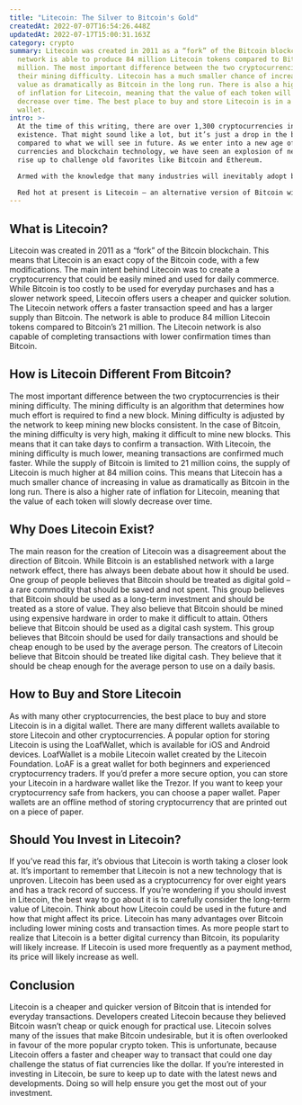 ```yaml
---
title: "Litecoin: The Silver to Bitcoin's Gold"
createdAt: 2022-07-07T16:54:26.448Z
updatedAt: 2022-07-17T15:00:31.163Z
category: crypto
summary: Litecoin was created in 2011 as a “fork” of the Bitcoin blockchain. The
  network is able to produce 84 million Litecoin tokens compared to Bitcoin’s 21
  million. The most important difference between the two cryptocurrencies is
  their mining difficulty. Litecoin has a much smaller chance of increasing in
  value as dramatically as Bitcoin in the long run. There is also a higher rate
  of inflation for Litecoin, meaning that the value of each token will slowly
  decrease over time. The best place to buy and store Litecoin is in a digital
  wallet.
intro: >-
  At the time of this writing, there are over 1,300 cryptocurrencies in
  existence. That might sound like a lot, but it’s just a drop in the bucket
  compared to what we will see in future. As we enter into a new age of digital
  currencies and blockchain technology, we have seen an explosion of new tokens
  rise up to challenge old favorites like Bitcoin and Ethereum.

  Armed with the knowledge that many industries will inevitably adopt blockchain technology, developers have created their own unique solutions to accelerate adoption of this exciting new technology. While most of these coins are little more than experimental testnets for improving upon existing blockchains like Ethereum – others are legitimate competitors to the market leaders.

  Red hot at present is Litecoin – an alternative version of Bitcoin with some key differences. Let’s take a deeper look at how this newer cryptocurrency stacks up against its older brother...
---
```


## What is Litecoin?

Litecoin was created in 2011 as a “fork” of the Bitcoin blockchain. This means that Litecoin is an exact copy of the Bitcoin code, with a few modifications. The main intent behind Litecoin was to create a cryptocurrency that could be easily mined and used for daily commerce. While Bitcoin is too costly to be used for everyday purchases and has a slower network speed, Litecoin offers users a cheaper and quicker solution.
The Litecoin network offers a faster transaction speed and has a larger supply than Bitcoin. The network is able to produce 84 million Litecoin tokens compared to Bitcoin’s 21 million. The Litecoin network is also capable of completing transactions with lower confirmation times than Bitcoin.

## How is Litecoin Different From Bitcoin?

The most important difference between the two cryptocurrencies is their mining difficulty. The mining difficulty is an algorithm that determines how much effort is required to find a new block. Mining difficulty is adjusted by the network to keep mining new blocks consistent. In the case of Bitcoin, the mining difficulty is very high, making it difficult to mine new blocks. This means that it can take days to confirm a transaction. With Litecoin, the mining difficulty is much lower, meaning transactions are confirmed much faster.
While the supply of Bitcoin is limited to 21 million coins, the supply of Litecoin is much higher at 84 million coins. This means that Litecoin has a much smaller chance of increasing in value as dramatically as Bitcoin in the long run. There is also a higher rate of inflation for Litecoin, meaning that the value of each token will slowly decrease over time.

## Why Does Litecoin Exist?

The main reason for the creation of Litecoin was a disagreement about the direction of Bitcoin. While Bitcoin is an established network with a large network effect, there has always been debate about how it should be used.
One group of people believes that Bitcoin should be treated as digital gold – a rare commodity that should be saved and not spent. This group believes that Bitcoin should be used as a long-term investment and should be treated as a store of value. They also believe that Bitcoin should be mined using expensive hardware in order to make it difficult to attain.
Others believe that Bitcoin should be used as a digital cash system. This group believes that Bitcoin should be used for daily transactions and should be cheap enough to be used by the average person.
The creators of Litecoin believe that Bitcoin should be treated like digital cash. They believe that it should be cheap enough for the average person to use on a daily basis.

## How to Buy and Store Litecoin

As with many other cryptocurrencies, the best place to buy and store Litecoin is in a digital wallet. There are many different wallets available to store Litecoin and other cryptocurrencies. A popular option for storing Litecoin is using the LoafWallet, which is available for iOS and Android devices. LoafWallet is a mobile Litecoin wallet created by the Litecoin Foundation. LoAF is a great wallet for both beginners and experienced cryptocurrency traders.
If you’d prefer a more secure option, you can store your Litecoin in a hardware wallet like the Trezor. If you want to keep your cryptocurrency safe from hackers, you can choose a paper wallet. Paper wallets are an offline method of storing cryptocurrency that are printed out on a piece of paper.

## Should You Invest in Litecoin?

If you’ve read this far, it’s obvious that Litecoin is worth taking a closer look at. It’s important to remember that Litecoin is not a new technology that is unproven. Litecoin has been used as a cryptocurrency for over eight years and has a track record of success.
If you’re wondering if you should invest in Litecoin, the best way to go about it is to carefully consider the long-term value of Litecoin. Think about how Litecoin could be used in the future and how that might affect its price.
Litecoin has many advantages over Bitcoin including lower mining costs and transaction times. As more people start to realize that Litecoin is a better digital currency than Bitcoin, its popularity will likely increase. If Litecoin is used more frequently as a payment method, its price will likely increase as well.

## Conclusion

Litecoin is a cheaper and quicker version of Bitcoin that is intended for everyday transactions. Developers created Litecoin because they believed Bitcoin wasn’t cheap or quick enough for practical use.
Litecoin solves many of the issues that make Bitcoin undesirable, but it is often overlooked in favour of the more popular crypto token. This is unfortunate, because Litecoin offers a faster and cheaper way to transact that could one day challenge the status of fiat currencies like the dollar.
If you’re interested in investing in Litecoin, be sure to keep up to date with the latest news and developments. Doing so will help ensure you get the most out of your investment.
